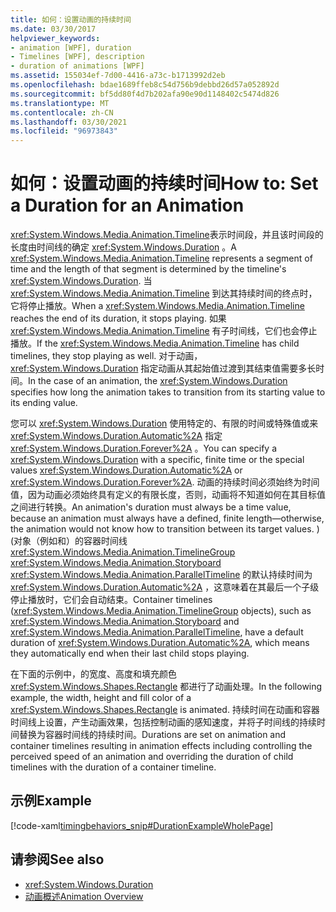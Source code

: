```yaml
---
title: 如何：设置动画的持续时间
ms.date: 03/30/2017
helpviewer_keywords:
- animation [WPF], duration
- Timelines [WPF], description
- duration of animations [WPF]
ms.assetid: 155034ef-7d00-4416-a73c-b1713992d2eb
ms.openlocfilehash: bdae1689ffeb8c54d756b9debbd26d57a052892d
ms.sourcegitcommit: bf5dd80f4d7b202afa90e90d1148402c5474d826
ms.translationtype: MT
ms.contentlocale: zh-CN
ms.lasthandoff: 03/30/2021
ms.locfileid: "96973843"
---
```

# <a name="how-to-set-a-duration-for-an-animation"></a><span data-ttu-id="cf751-102">如何：设置动画的持续时间</span><span class="sxs-lookup"><span data-stu-id="cf751-102">How to: Set a Duration for an Animation</span></span>
<span data-ttu-id="cf751-103"><xref:System.Windows.Media.Animation.Timeline>表示时间段，并且该时间段的长度由时间线的确定 <xref:System.Windows.Duration> 。</span><span class="sxs-lookup"><span data-stu-id="cf751-103">A <xref:System.Windows.Media.Animation.Timeline> represents a segment of time and the length of that segment is determined by the timeline's <xref:System.Windows.Duration>.</span></span> <span data-ttu-id="cf751-104">当 <xref:System.Windows.Media.Animation.Timeline> 到达其持续时间的终点时，它将停止播放。</span><span class="sxs-lookup"><span data-stu-id="cf751-104">When a <xref:System.Windows.Media.Animation.Timeline> reaches the end of its duration, it stops playing.</span></span> <span data-ttu-id="cf751-105">如果 <xref:System.Windows.Media.Animation.Timeline> 有子时间线，它们也会停止播放。</span><span class="sxs-lookup"><span data-stu-id="cf751-105">If the <xref:System.Windows.Media.Animation.Timeline> has child timelines, they stop playing as well.</span></span> <span data-ttu-id="cf751-106">对于动画， <xref:System.Windows.Duration> 指定动画从其起始值过渡到其结束值需要多长时间。</span><span class="sxs-lookup"><span data-stu-id="cf751-106">In the case of an animation, the <xref:System.Windows.Duration> specifies how long the animation takes to transition from its starting value to its ending value.</span></span>  
  
 <span data-ttu-id="cf751-107">您可以 <xref:System.Windows.Duration> 使用特定的、有限的时间或特殊值或来 <xref:System.Windows.Duration.Automatic%2A> 指定 <xref:System.Windows.Duration.Forever%2A> 。</span><span class="sxs-lookup"><span data-stu-id="cf751-107">You can specify a <xref:System.Windows.Duration> with a specific, finite time or the special values <xref:System.Windows.Duration.Automatic%2A> or <xref:System.Windows.Duration.Forever%2A>.</span></span> <span data-ttu-id="cf751-108">动画的持续时间必须始终为时间值，因为动画必须始终具有定义的有限长度，否则，动画将不知道如何在其目标值之间进行转换。</span><span class="sxs-lookup"><span data-stu-id="cf751-108">An animation's duration must always be a time value, because an animation must always have a defined, finite length—otherwise, the animation would not know how to transition between its target values.</span></span> <span data-ttu-id="cf751-109">)  (对象（例如和）的容器时间线 <xref:System.Windows.Media.Animation.TimelineGroup> <xref:System.Windows.Media.Animation.Storyboard> <xref:System.Windows.Media.Animation.ParallelTimeline> 的默认持续时间为 <xref:System.Windows.Duration.Automatic%2A> ，这意味着在其最后一个子级停止播放时，它们会自动结束。</span><span class="sxs-lookup"><span data-stu-id="cf751-109">Container timelines (<xref:System.Windows.Media.Animation.TimelineGroup> objects), such as <xref:System.Windows.Media.Animation.Storyboard> and <xref:System.Windows.Media.Animation.ParallelTimeline>, have a default duration of <xref:System.Windows.Duration.Automatic%2A>, which means they automatically end when their last child stops playing.</span></span>  
  
 <span data-ttu-id="cf751-110">在下面的示例中，的宽度、高度和填充颜色 <xref:System.Windows.Shapes.Rectangle> 都进行了动画处理。</span><span class="sxs-lookup"><span data-stu-id="cf751-110">In the following example, the width, height and fill color of a <xref:System.Windows.Shapes.Rectangle> is animated.</span></span> <span data-ttu-id="cf751-111">持续时间在动画和容器时间线上设置，产生动画效果，包括控制动画的感知速度，并将子时间线的持续时间替换为容器时间线的持续时间。</span><span class="sxs-lookup"><span data-stu-id="cf751-111">Durations are set on animation and container timelines resulting in animation effects including controlling the perceived speed of an animation and overriding the duration of child timelines with the duration of a container timeline.</span></span>  
  
## <a name="example"></a><span data-ttu-id="cf751-112">示例</span><span class="sxs-lookup"><span data-stu-id="cf751-112">Example</span></span>  
 [!code-xaml[timingbehaviors_snip#DurationExampleWholePage](~/samples/snippets/csharp/VS_Snippets_Wpf/timingbehaviors_snip/CSharp/DurationExample.xaml#durationexamplewholepage)]  
  
## <a name="see-also"></a><span data-ttu-id="cf751-113">请参阅</span><span class="sxs-lookup"><span data-stu-id="cf751-113">See also</span></span>

- <xref:System.Windows.Duration>
- [<span data-ttu-id="cf751-114">动画概述</span><span class="sxs-lookup"><span data-stu-id="cf751-114">Animation Overview</span></span>](animation-overview.md)
